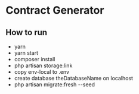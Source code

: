 # Contract Generator

## How to run
- yarn
- yarn start
- composer install
- php artisan storage:link
- copy env-local to .env
- create database theDatabaseName on localhost
- php artisan migrate:fresh --seed

